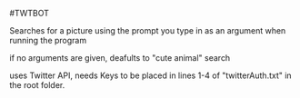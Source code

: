 #TWTBOT

Searches for a picture using the prompt you type in as an argument when running the program

if no arguments are given, deafults to "cute animal" search

uses Twitter API, needs Keys to be placed in lines 1-4 of "twitterAuth.txt" in the root folder.


